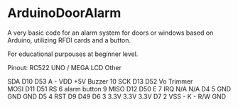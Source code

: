 # ArduinoDoorAlarm
A very basic code for an alarm system for doors or windows based on Arduino, utilizing RFDI cards and a button.

For educational purpouses at beginner level.

Pinout:
RC522           UNO / MEGA            LCD                               Other

 SDA             D10   D53            A - VDD         +5V               Buzzer        10
 SCK             D13   D52            Vo              Trimmer           
 MOSI            D11   D51            RS              6                 alarm button 9
 MISO            D12   D50            E               7
 IRQ             N/A   N/A            D4              5
 GND             GND   GND            D5              4
 RST             D9    D49            D6              3
 3.3V            3.3V  3.3V           D7              2
                                      VSS - K - R/W   GND
